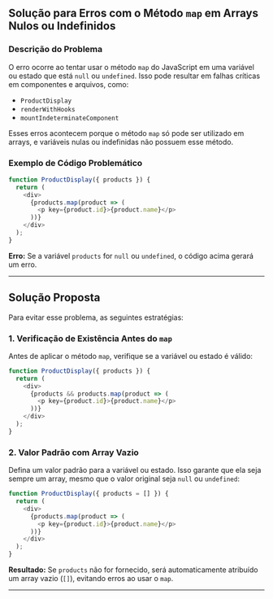 ## Solução para Erros com o Método `map` em Arrays Nulos ou Indefinidos

### Descrição do Problema

O erro ocorre ao tentar usar o método `map` do JavaScript em uma variável ou estado que está `null` ou `undefined`. Isso pode resultar em falhas críticas em componentes e arquivos, como:

* `ProductDisplay`
* `renderWithHooks`
* `mountIndeterminateComponent`

Esses erros acontecem porque o método `map` só pode ser utilizado em arrays, e variáveis nulas ou indefinidas não possuem esse método.

### Exemplo de Código Problemático

```javascript
function ProductDisplay({ products }) {
  return (
    <div>
      {products.map(product => (
        <p key={product.id}>{product.name}</p>
      ))}
    </div>
  );
}
```

**Erro:** Se a variável `products` for `null` ou `undefined`, o código acima gerará um erro.

---

## Solução Proposta

Para evitar esse problema, as seguintes estratégias:

### 1. Verificação de Existência Antes do `map`

Antes de aplicar o método `map`, verifique se a variável ou estado é válido:

```javascript
function ProductDisplay({ products }) {
  return (
    <div>
      {products && products.map(product => (
        <p key={product.id}>{product.name}</p>
      ))}
    </div>
  );
}
```
### 2. Valor Padrão com Array Vazio

Defina um valor padrão para a variável ou estado. Isso garante que ela seja sempre um array, mesmo que o valor original seja `null` ou `undefined`:

```javascript
function ProductDisplay({ products = [] }) {
  return (
    <div>
      {products.map(product => (
        <p key={product.id}>{product.name}</p>
      ))}
    </div>
  );
}
```

**Resultado:** Se `products` não for fornecido, será automaticamente atribuído um array vazio (`[]`), evitando erros ao usar o `map`.

---

